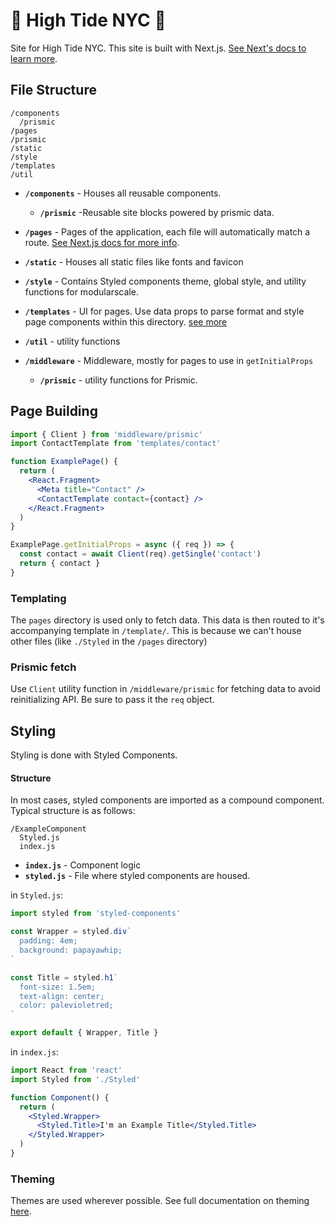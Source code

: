 # 🌴 High Tide NYC 🌴

Site for High Tide NYC. This site is built with Next.js. [See Next's docs to learn more](https://nextjs.org/docs).

## File Structure

```
/components
  /prismic
/pages
/prismic
/static
/style
/templates
/util
```

- **`/components`** - Houses all reusable components.

  - **`/prismic`** -Reusable site blocks powered by prismic data.

- **`/pages`** - Pages of the application, each file will automatically match a route. [See Next.js docs for more info](https://nextjs.org/docs#dynamic-routing).

- **`/static`** - Houses all static files like fonts and favicon

- **`/style`** - Contains Styled components theme, global style, and utility functions for modularscale.

- **`/templates`** - UI for pages. Use data props to parse format and style page components within this directory. [see more](#page-templating)

- **`/util`** - utility functions

- **`/middleware`** - Middleware, mostly for pages to use in `getInitialProps`

  - **`/prismic`** - utility functions for Prismic.

## Page Building

```jsx
import { Client } from 'middleware/prismic'
import ContactTemplate from 'templates/contact'

function ExamplePage() {
  return (
    <React.Fragment>
      <Meta title="Contact" />
      <ContactTemplate contact={contact} />
    </React.Fragment>
  )
}

ExamplePage.getInitialProps = async ({ req }) => {
  const contact = await Client(req).getSingle('contact')
  return { contact }
}
```

### Templating

The `pages` directory is used only to fetch data. This data is then routed to it's accompanying template in `/template/`. This is because we can't house other files (like `./Styled` in the `/pages` directory)

### Prismic fetch

Use `Client` utility function in `/middleware/prismic` for fetching data to avoid reinitializing API. Be sure to pass it the `req` object.

## Styling

Styling is done with Styled Components.

#### Structure

In most cases, styled components are imported as a compound component. Typical structure is as follows:

```
/ExampleComponent
  Styled.js
  index.js
```

- **`index.js`** - Component logic
- **`styled.js`** - File where styled components are housed.

in `Styled.js`:

```javascript
import styled from 'styled-components'

const Wrapper = styled.div`
  padding: 4em;
  background: papayawhip;
`

const Title = styled.h1`
  font-size: 1.5em;
  text-align: center;
  color: palevioletred;
`

export default { Wrapper, Title }
```

in `index.js`:

```jsx
import React from 'react'
import Styled from './Styled'

function Component() {
  return (
    <Styled.Wrapper>
      <Styled.Title>I'm an Example Title</Styled.Title>
    </Styled.Wrapper>
  )
}
```

### Theming

Themes are used wherever possible. See full documentation on theming [here](https://www.styled-components.com/docs/advanced#theming).
